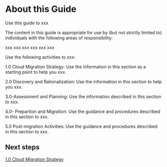 # About this Guide

Use this guide to xxx

The content in this guide is appropriate for use by (but not strictly limited to) individuals with the following areas of responsibility:

xxx
xxx
xxx
xxx
xxx
xxx

Use the following activities to xxx:

1.0 Cloud Migration Strategy: Use the information in this section as a starting point to help you xxx.

2.0 Discovery and Rationalization: Use the information in this section to help you xxx.

3.0-Assessment and Planning: Use the information described in this section to xxx.

4.0-  Prepartion and Migration: Use the guidance and procedures described in this section to xxx.

5.0 Post-migration Activities: Use the guidance and procedures described in this section to xxx.



## Next steps

[1.0 Cloud Migration Strategy](https://github.com/alvarovitta/Workload-Migration/blob/master/1.0-Cloud%20Migration%20Strategy%20.md)

